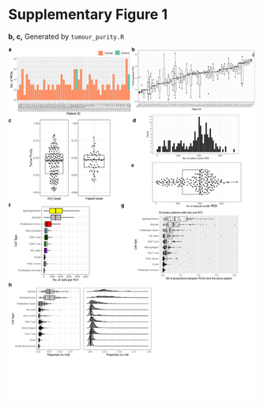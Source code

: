 # Supplementary Figure 1

**b, c,** Generated by  `tumour_purity.R`

![Supplementary Figure 1](./Supplementary_Figure_1.png)